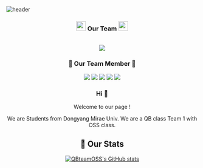 ![header](https://capsule-render.vercel.app/api?type=rect&reversal=false&color=0:e9defa,100:fbfcdb&height=300&section=header&text=QB%20team%20OSS&desc=Open%20source%20Software%20QB%201조&animation=fadeIn&descAlignY=80&fontSize=90)

<!-- 뱃지 -->

<div style="text-align:center;">
<p></p>
<h3 align="center"> <img src="https://user-images.githubusercontent.com/114080840/195899624-f403f117-33e1-423c-b7bb-e7d3bc825437.png" width="25px">
 Our Team <img src="https://user-images.githubusercontent.com/114080840/195899624-f403f117-33e1-423c-b7bb-e7d3bc825437.png" width="25px"> </h3>
 
<p align="center">
  <br> 
  <a href="https://github.com/QB1st-team" target="_blank"><img src="https://img.shields.io/badge/QB1st_team-e7f0fd?style=for-the-badge&logo=Apostrophe&logoColor=3cba92"/></a>

<div style="text-align:center;">
<p></p>
<h3 align="center"> 🏴 Our Team Member 🏴 </h3>
 
<p align="center">
  <a href="https://github.com/echo2719" target="_blank"><img src="https://img.shields.io/badge/박종관-330867?style=for-the-badge&logo=Github&logoColor=white"/></a>
  <a href="https://github.com/JungwooJoon" target="_blank"><img src="https://img.shields.io/badge/정우준-764ba2?style=for-the-badge&logo=Github&logoColor=white"/></a>
  <a href="https://github.com/Knell999" target="_blank"><img src="https://img.shields.io/badge/김현종-6a11cb?style=for-the-badge&logo=Github&logoColor=white"/></a>
  <a href="https://github.com/9dongb" target="_blank"><img src="https://img.shields.io/badge/구동빈-009efd?style=for-the-badge&logo=Github&logoColor=white"/></a>
  <a href="https://github.com/moolgutree" target="_blank"><img src="https://img.shields.io/badge/이은준-0ba360?style=for-the-badge&logo=Github&logoColor=white"/></a>
  

### Hi  👋
Welcome to our page !

We are Students from Dongyang Mirae Univ.
We are a QB class Team 1 with OSS class.  

## 💬 Our Stats  

[![QBteamOSS's GitHub stats](https://github-readme-stats.vercel.app/api?username=QBteamOSS)](https://github.com/QBteamOSS/github-readme-stats)

